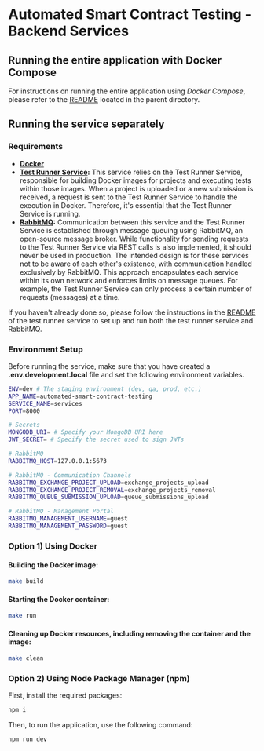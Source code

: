 # Automated Smart Contract Testing - Backend Services

## Running the entire application with Docker Compose

For instructions on running the entire application using _Docker Compose_, please refer to the [README](../README.md) located in the parent directory.

## Running the service separately

### Requirements

- **[Docker](https://www.docker.com)**
- **[Test Runner Service](../test-runner):** This service relies on the Test Runner Service, responsible for building Docker images for projects and executing tests within those images. When a project is uploaded or a new submission is received, a request is sent to the Test Runner Service to handle the execution in Docker. Therefore, it's essential that the Test Runner Service is running.
- **[RabbitMQ](https://www.rabbitmq.com):** Communication between this service and the Test Runner Service is established through message queuing using RabbitMQ, an open-source message broker. While functionality for sending requests to the Test Runner Service via REST calls is also implemented, it should never be used in production. The intended design is for these services not to be aware of each other's existence, with communication handled exclusively by RabbitMQ. This approach encapsulates each service within its own network and enforces limits on message queues. For example, the Test Runner Service can only process a certain number of requests (messages) at a time.

If you haven't already done so, please follow the instructions in the [README](../test-runner/README.md) of the test runner service to set up and run both the test runner service and RabbitMQ.

### Environment Setup

Before running the service, make sure that you have created a **.env.development.local** file and set the following environment variables.

```bash
ENV=dev # The staging environment (dev, qa, prod, etc.)
APP_NAME=automated-smart-contract-testing
SERVICE_NAME=services
PORT=8000

# Secrets
MONGODB_URI= # Specify your MongoDB URI here
JWT_SECRET= # Specify the secret used to sign JWTs

# RabbitMQ
RABBITMQ_HOST=127.0.0.1:5673

# RabbitMQ - Communication Channels
RABBITMQ_EXCHANGE_PROJECT_UPLOAD=exchange_projects_upload
RABBITMQ_EXCHANGE_PROJECT_REMOVAL=exchange_projects_removal
RABBITMQ_QUEUE_SUBMISSION_UPLOAD=queue_submissions_upload

# RabbitMQ - Management Portal
RABBITMQ_MANAGEMENT_USERNAME=guest
RABBITMQ_MANAGEMENT_PASSWORD=guest
```

### Option 1) Using Docker

#### Building the Docker image:

```bash
make build
```

#### Starting the Docker container:

```bash
make run
```

#### Cleaning up Docker resources, including removing the container and the image:

```bash
make clean
```

### Option 2) Using Node Package Manager (npm)

First, install the required packages:

```bash
npm i
```

Then, to run the application, use the following command:

```bash
npm run dev
```
